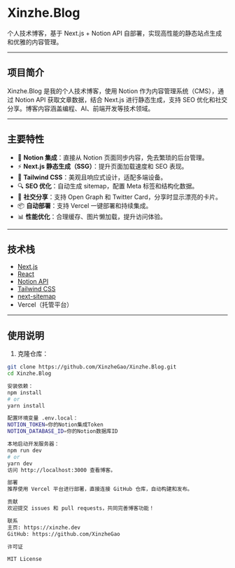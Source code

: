 # Xinzhe.Blog

个人技术博客，基于 Next.js + Notion API 自部署，实现高性能的静态站点生成和优雅的内容管理。

---

## 项目简介

Xinzhe.Blog 是我的个人技术博客，使用 Notion 作为内容管理系统（CMS），通过 Notion API 获取文章数据，结合 Next.js 进行静态生成，支持 SEO 优化和社交分享。博客内容涵盖编程、AI、前端开发等技术领域。

---

## 主要特性

- 📝 **Notion 集成**：直接从 Notion 页面同步内容，免去繁琐的后台管理。
- ⚡ **Next.js 静态生成（SSG）**：提升页面加载速度和 SEO 表现。
- 🎨 **Tailwind CSS**：美观且响应式设计，适配多端设备。
- 🔍 **SEO 优化**：自动生成 sitemap，配置 Meta 标签和结构化数据。
- 🚀 **社交分享**：支持 Open Graph 和 Twitter Card，分享时显示漂亮的卡片。
- 📦 **自动部署**：支持 Vercel 一键部署和持续集成。
- 📊 **性能优化**：合理缓存、图片懒加载，提升访问体验。

---

## 技术栈

- [Next.js](https://nextjs.org/)
- [React](https://reactjs.org/)
- [Notion API](https://developers.notion.com/)
- [Tailwind CSS](https://tailwindcss.com/)
- [next-sitemap](https://github.com/iamvishnusankar/next-sitemap)
- Vercel（托管平台）

---

## 使用说明

1. 克隆仓库：
```bash
git clone https://github.com/XinzheGao/Xinzhe.Blog.git
cd Xinzhe.Blog

安装依赖：
npm install
# or
yarn install

配置环境变量 .env.local：
NOTION_TOKEN=你的Notion集成Token
NOTION_DATABASE_ID=你的Notion数据库ID

本地启动开发服务器：
npm run dev
# or
yarn dev
访问 http://localhost:3000 查看博客。

部署
推荐使用 Vercel 平台进行部署，直接连接 GitHub 仓库，自动构建和发布。

贡献
欢迎提交 issues 和 pull requests，共同完善博客功能！

联系
主页: https://xinzhe.dev
GitHub: https://github.com/XinzheGao

许可证

MIT License
